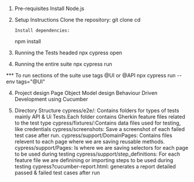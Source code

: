 1.  Pre-requisites
    Install Node.js

2.  Setup Instructions
    Clone the repository:
    git clone <repo-url>
    cd <project-directory>

        Install dependencies:

    npm install

3.  Running the Tests headed
    npx cypress open

4.  Running the entire suite
    npx cypress run

\*\*\* To run sections of the suite use tags @UI or @API
npx cypress run --env tags="@UI"

4.  Project design
    Page Object Model design
    Behaviour Driven Development using Cucumber

5.  Directory Structure
    cypress/e2e/: Contains folders for types of tests mainly API & Ui Tests.Each folder contains Gherkin feature files related to the test type
    cypress/fixtures/:Contains data files used for testing, like credentials
    cypress/screenshots: Save a screenshot of each failed test case after run.
    cypress/support/DomainPages: Contains files relevent to each page where we are saving reusable methods.
    cypress/support/Pages: Is where we are saving selectors for each page to be used during testing
    cypress/support/step_definitions: For each feature file we are definining or importing steps to be used during testing
    cypress?cucumber-report.html: generates a report detailed passed & failed test cases after run
